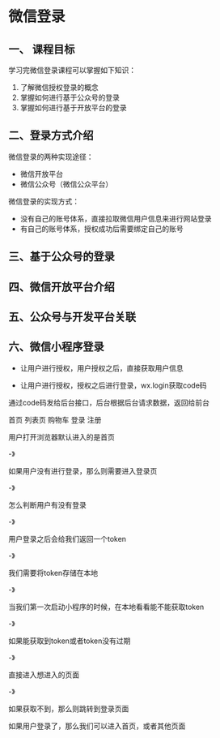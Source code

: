 # 微信登录

## 一、 课程目标

学习完微信登录课程可以掌握如下知识：

1. 了解微信授权登录的概念
2. 掌握如何进行基于公众号的登录
3. 掌握如何进行基于开放平台的登录

## 二、登录方式介绍

微信登录的两种实现途径：

- 微信开放平台
- 微信公众号（微信公众平台）

微信登录的实现方式：

- 没有自己的账号体系，直接拉取微信用户信息来进行网站登录
- 有自己的账号体系，授权成功后需要绑定自己的账号

## 三、基于公众号的登录

## 四、微信开放平台介绍

## 五、公众号与开发平台关联

## 六、微信小程序登录

- 让用户进行授权，用户授权之后，直接获取用户信息

- 让用户进行授权，授权之后进行登录，wx.login获取code码

通过code码发给后台接口，后台根据后台请求数据，返回给前台



首页 列表页 购物车 登录 注册

用户打开浏览器默认进入的是首页

-》

如果用户没有进行登录，那么则需要进入登录页

-》

怎么判断用户有没有登录 

-》

用户登录之后会给我们返回一个token

-》

我们需要将token存储在本地

-》

当我们第一次启动小程序的时候，在本地看看能不能获取token

-》

如果能获取到token或者token没有过期

-》

直接进入想进入的页面

-》

如果获取不到，那么则跳转到登录页面





如果用户登录了，那么我们可以进入首页，或者其他页面







